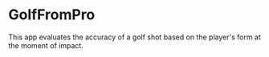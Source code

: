 # GolfFromPro
 This app evaluates the accuracy of a golf shot based on the player's form at the moment of impact.
